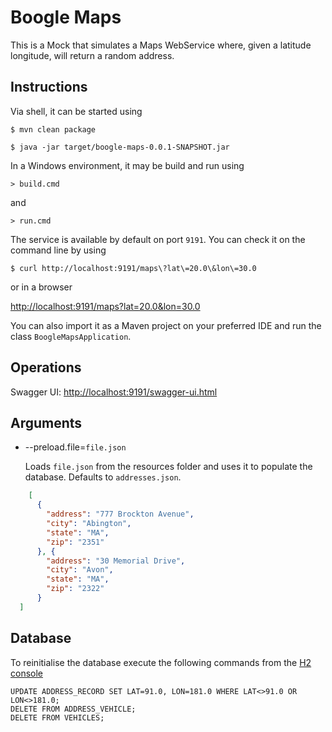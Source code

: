# Boogle Maps

This is a Mock that simulates a Maps WebService where, given a latitude
longitude, will return a random address.

## Instructions

Via shell, it can be started using

```
$ mvn clean package
```

```
$ java -jar target/boogle-maps-0.0.1-SNAPSHOT.jar
```

In a Windows environment, it may be build and run using
```
> build.cmd
```
and
```
> run.cmd
```

The service is available by default on port `9191`. You can check it on the 
command line by using

```
$ curl http://localhost:9191/maps\?lat\=20.0\&lon\=30.0
``` 
or in a browser

[http://localhost:9191/maps?lat=20.0&lon=30.0](http://localhost:9191/maps?lat=20.0&lon=30.0)

You can also import it as a Maven project on your preferred IDE and 
run the class `BoogleMapsApplication`.

## Operations

Swagger UI: [http://localhost:9191/swagger-ui.html](http://localhost:9191/swagger-ui.html)

## Arguments

- --preload.file=`file.json`

  Loads `file.json` from the resources folder and uses it to populate the database. Defaults to `addresses.json`. 

```json
    [
      {
        "address": "777 Brockton Avenue",
        "city": "Abington",
        "state": "MA",
        "zip": "2351"
      }, {
        "address": "30 Memorial Drive",
        "city": "Avon",
        "state": "MA",
        "zip": "2322"
      }
  ]
```

## Database
To reinitialise the database execute the following commands from the [H2 console](http://localhost:9191/h2-console)
```roomsql
UPDATE ADDRESS_RECORD SET LAT=91.0, LON=181.0 WHERE LAT<>91.0 OR LON<>181.0;
DELETE FROM ADDRESS_VEHICLE;
DELETE FROM VEHICLES;
```
